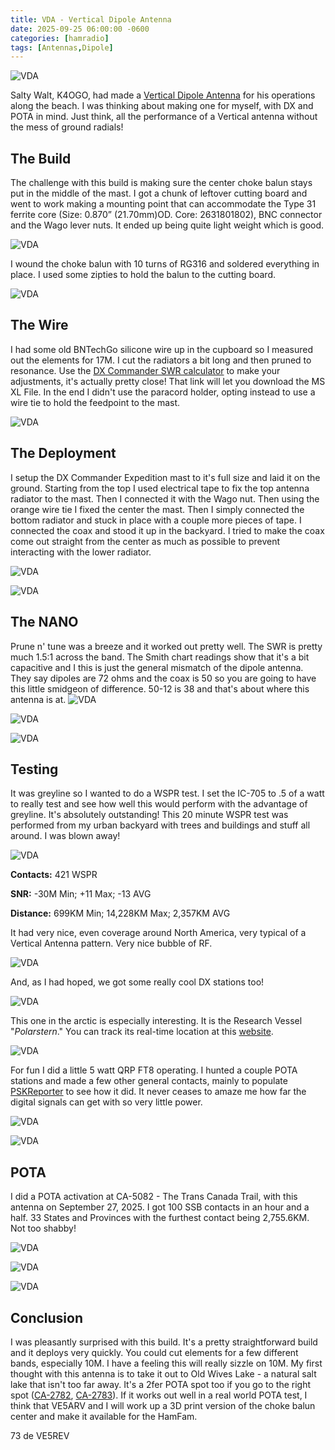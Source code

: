 ```yaml
---
title: VDA - Vertical Dipole Antenna
date: 2025-09-25 06:00:00 -0600
categories: [hamradio]
tags: [Antennas,Dipole]
---
```


![VDA](/assets/VDA/VDA-00.webp)

Salty Walt, K4OGO, had made a [Vertical Dipole Antenna](https://youtu.be/MwQ97FIhCu4?si=CV8eCH5lljw6oNbv) for his operations along the beach. I was thinking about making one for myself, with DX and POTA in mind. Just think, all the performance of a Vertical antenna without the mess of ground radials! 

## The Build

The challenge with this build is making sure the center choke balun stays put in the middle of the mast. I got a chunk of leftover cutting board and went to work making a mounting point that can accommodate the Type 31 ferrite core (Size: 0.870” (21.70mm)OD. Core: 2631801802), BNC connector and the Wago lever nuts. It ended up being quite light weight which is good.

![VDA](/assets/VDA/VDA-01.webp)

I wound the choke balun with 10 turns of RG316 and soldered everything in place. I used some zipties to hold the balun to the cutting board.

![VDA](/assets/VDA/VDA-02.webp)

## The Wire
I had some old BNTechGo silicone wire up in the cupboard so I measured out the elements for 17M. I cut the radiators a bit long and then pruned to resonance. Use the [DX Commander SWR calculator](https://dxcommander.com/wp-content/uploads/swr-calculator-metric-and-imperial-by-N2LEE.xlsx) to make your adjustments, it's actually pretty close! That link will let you download the MS XL File. In the end I didn't use the paracord holder, opting instead to use a wire tie to hold the feedpoint to the mast.

![VDA](/assets/VDA/VDA-03.webp)

## The Deployment

I setup the DX Commander Expedition mast to it's full size and laid it on the ground. Starting from the top I used electrical tape to fix the top antenna radiator to the mast. Then I connected it with the Wago nut. Then using the orange wire tie I fixed the center the mast. Then I simply connected the bottom radiator and stuck in place with a couple more pieces of tape. I connected the coax and stood it up in the backyard. I tried to make the coax come out straight from the center as much as possible to prevent interacting with the lower radiator.

![VDA](/assets/VDA/VDA-04.webp)

![VDA](/assets/VDA/VDA-05.webp)

## The NANO

Prune n' tune was a breeze and it worked out pretty well. The SWR is pretty much 1.5:1 across the band. The Smith chart readings show that it's a bit capacitive and I this is just the general mismatch of the dipole antenna. They say dipoles are 72 ohms and the coax is 50 so you are going to have this little smidgeon of difference. 50-12 is 38 and that's about where this antenna is at.
![VDA](/assets/VDA/17M_VDA.webp)

![VDA](/assets/VDA/17M_VDA-SMITH.webp)

![VDA](/assets/VDA/VDA-06.webp)

## Testing

It was greyline so I wanted to do a WSPR test. I set the IC-705 to .5 of a watt to really test and see how well this would perform with the advantage of greyline. It's absolutely outstanding! This 20 minute WSPR test was performed from my urban backyard with trees and buildings and stuff all around. I was blown away!

![VDA](/assets/VDA/17MWSRPNET.webp)

**Contacts:** 421 WSPR

**SNR:** -30M Min; +11 Max; -13 AVG

**Distance:** 699KM Min; 14,228KM Max; 2,357KM AVG

It had very nice, even coverage around North America, very typical of a Vertical Antenna pattern. Very nice bubble of RF.

![VDA](/assets/VDA/17MWSRPNET2.webp)

And, as I had hoped, we got some really cool DX stations too!

![VDA](/assets/VDA/17MWSRPNET3.webp)

This one in the arctic is especially interesting. It is the Research Vessel "*Polarstern*." You can track its real-time location at this [website](https://www.meereisportal.de/en/where-is-rv-polarstern).

![VDA](/assets/VDA/17MWSRPNET4.webp)

For fun I did a little 5 watt QRP FT8 operating. I hunted a couple POTA stations and made a few other general contacts, mainly to populate [PSKReporter](https://pskreporter.info/) to see how it did. It never ceases to amaze me how far the digital signals can get with so very little power.

![VDA](/assets/VDA/17M-FT8.webp)

![VDA](/assets/VDA/VDA-07.webp)

## POTA 

I did a POTA activation at CA-5082 - The Trans Canada Trail, with this antenna on September 27, 2025. I got 100 SSB contacts in an hour and a half. 33 States and Provinces with the furthest contact being 2,755.6KM. Not too shabby!

![VDA](/assets/VDA/CA5082-POTA-17M-VDA.webp)

![VDA](/assets/VDA/VDA-08.webp)

![VDA](/assets/VDA/VDA-09.webp)

## Conclusion

I was pleasantly surprised with this build. It's a pretty straightforward build and it deploys very quickly. You could cut elements for a few different bands, especially 10M. I have a feeling this will really sizzle on 10M. My first thought with this antenna is to take it out to Old Wives Lake - a natural salt lake that isn't too far away. It's a 2fer POTA spot too if you go to the right spot ([CA-2782](https://pota.app/#/park/CA-2782), [CA-2783](https://pota.app/#/park/CA-2783)). If it works out well in a real world POTA test, I think that VE5ARV and I will work up a 3D print version of the choke balun center and make it available for the HamFam.


73 de VE5REV



